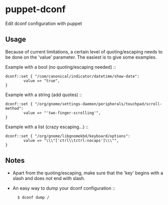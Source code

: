 puppet-dconf
============

Edit dconf configuration with puppet


Usage
-----

Because of current limitations, a certain level of quoting/escaping needs to be done on the 'value' parameter. The easiest is to give some examples.

Example with a bool (no quoting/escaping needed) ::

    dconf::set { "/com/canonical/indicator/datetime/show-date":
            value => "true",
    }

Example with a string (add quotes) ::

    dconf::set { "/org/gnome/settings-daemon/peripherals/touchpad/scroll-method":
            value => "'two-finger-scrolling'",
    }

Example with a list (crazy escaping...) ::

    dconf::set { "/org/gnome/libgnomekbd/keyboard/options":
            value => "\\\"['ctrl\\tctrl:nocaps']\\\"",
    }


Notes
-----

* Apart from the quoting/escaping, make sure that the 'key' begins with a slash and does *not* end with slash.
* An easy way to dump your dconf configuration ::

        $ dconf dump /
